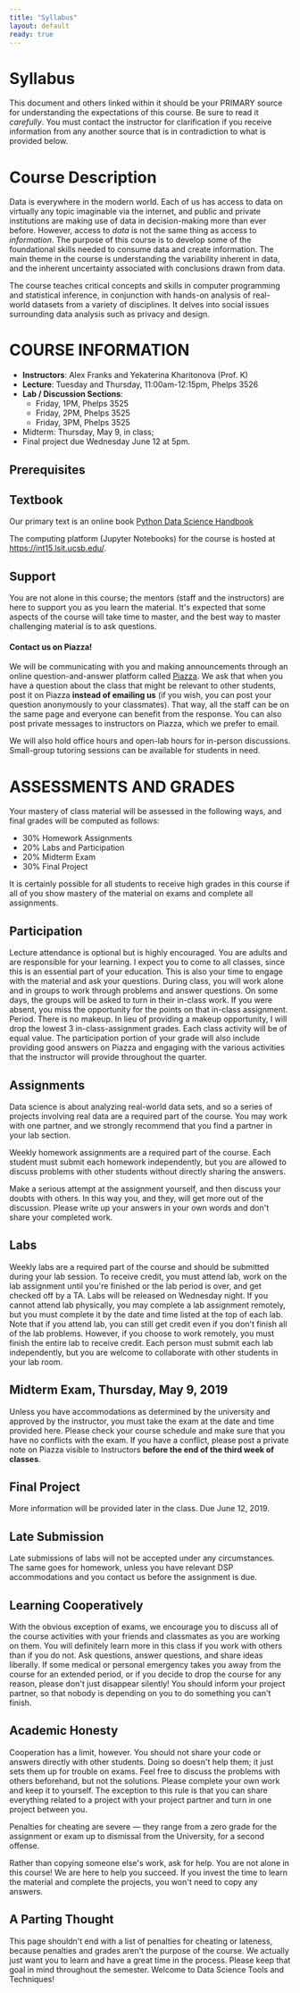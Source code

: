```yaml
---
title: "Syllabus"
layout: default
ready: true
---
```


# Syllabus <a name="top"></a>

This document and others linked within it should be your PRIMARY source for understanding the expectations of this course. Be sure to read it *carefully*.
You must contact the instructor for clarification if you receive information from any another source that is in contradiction to what is provided below.

# Course Description
Data is everywhere in the modern world. Each of us has access to data on virtually any topic imaginable via the internet, and public and private institutions are making use of data in decision-making more than ever before. However, access to *data* is not the same thing as access to *information*. The purpose of this course is to develop some of the foundational skills needed to consume data and create information. The main theme in the course is understanding the variability inherent in data, and the inherent uncertainty associated with conclusions drawn from data.

The course teaches critical concepts and skills in computer programming and statistical inference, in conjunction with hands-on analysis of real-world datasets from a variety of disciplines. It delves into social issues surrounding data analysis such as privacy and design.


# COURSE INFORMATION

* **Instructors**: Alex Franks and Yekaterina Kharitonova (Prof. K)
* **Lecture**: Tuesday and Thursday, 11:00am-12:15pm, Phelps 3526
* **Lab / Discussion Sections**:
  * Friday, 1PM, Phelps 3525
  * Friday, 2PM, Phelps 3525
  * Friday, 3PM, Phelps 3525
* Midterm: Thursday, May 9, in class; 
* Final project due Wednesday June 12 at 5pm.

## Prerequisites

## Textbook
Our primary text is an online book [Python Data Science Handbook](https://jakevdp.github.io/PythonDataScienceHandbook/)

The computing platform (Jupyter Notebooks) for the course is hosted at https://int15.lsit.ucsb.edu/.

## Support
You are not alone in this course; the mentors (staff and the instructors) are here to support you as you learn the material. It's expected that some aspects of the course will take time to master, and the best way to master challenging material is to ask questions. 

#### Contact us on Piazza!
We will be communicating with you and making announcements through an online question-and-answer platform called [Piazza](http://piazza.com). 
We ask that when you have a question about the class that might be relevant to other students, post it on Piazza **instead of emailing us** (if you wish, you can post your question anonymously to your classmates). That way, all the staff can be on the same page and everyone can benefit from the response. You can also post private messages to instructors on Piazza, which we prefer to email.

We will also hold office hours and open-lab hours for in-person discussions. Small-group tutoring sessions can be available for students in need.

# ASSESSMENTS AND GRADES
Your mastery of class material will be assessed in the following ways, and final grades will be computed as follows:

*	30% Homework Assignments
*	20% Labs and Participation
*	20% Midterm Exam
*	30% Final Project

It is certainly possible for all students to receive high grades in this course if all of you show mastery of the material on exams and complete all assignments.

## Participation
Lecture attendance is optional but is highly encouraged. You are adults and are responsible for your learning. I expect you to come to all classes, since this is an essential part of your education. This is also your time to engage with the material and ask your questions.
During class, you will work alone and in groups to work through problems and answer questions. On some days, the groups will be asked to turn in their in-class work. If you were absent, you miss the opportunity for the points on that in-class assignment. Period.
There is no makeup. In lieu of providing a makeup opportunity, I will drop the lowest 3 in-class-assignment grades. Each class activity will be of equal value.
The participation portion of your grade will also include providing good answers on Piazza and engaging with the various activities that the instructor will provide throughout the quarter.

## Assignments
Data science is about analyzing real-world data sets, and so a series of projects involving real data are a required part of the course. You may work with one partner, and we strongly recommend that you find a partner in your lab section.

Weekly homework assignments are a required part of the course. Each student must submit each homework independently, but you are allowed to discuss problems with other students without directly sharing the answers.

Make a serious attempt at the assignment yourself, and then discuss your doubts with others. In this way you, and they, will get more out of the discussion. Please write up your answers in your own words and don't share your completed work.

## Labs
Weekly labs are a required part of the course and should be submitted during your lab session. To receive credit, you must attend lab, work on the lab assignment until you're finished or the lab period is over, and get checked off by a TA. Labs will be released on Wednesday night. If you cannot attend lab physically, you may complete a lab assignment remotely, but you must complete it by the date and time listed at the top of each lab. Note that if you attend lab, you can still get credit even if you don't finish all of the lab problems. However, if you choose to work remotely, you must finish the entire lab to receive credit. Each person must submit each lab independently, but you are welcome to collaborate with other students in your lab room.

## Midterm Exam, **Thursday, May 9, 2019**
Unless you have accommodations as determined by the university and approved by the instructor, you must take the exam at the date and time provided here. Please check your course schedule and make sure that you have no conflicts with the exam. If you have a conflict, please post a private note on Piazza visible to Instructors **before the end of the third week of classes**.

## Final Project

More information will be provided later in the class. Due June 12, 2019.  

## Late Submission
Late submissions of labs will not be accepted under any circumstances. The same goes for homework, unless you have relevant DSP accommodations and you contact us before the assignment is due.


## Learning Cooperatively
With the obvious exception of exams, we encourage you to discuss all of the course activities with your friends and classmates as you are working on them. You will definitely learn more in this class if you work with others than if you do not. Ask questions, answer questions, and share ideas liberally.
If some medical or personal emergency takes you away from the course for an extended period, or if you decide to drop the course for any reason, please don't just disappear silently! You should inform your project partner, so that nobody is depending on you to do something you can't finish.

## Academic Honesty
Cooperation has a limit, however. You should not share your code or answers directly with other students. Doing so doesn't help them; it just sets them up for trouble on exams. Feel free to discuss the problems with others beforehand, but not the solutions. Please complete your own work and keep it to yourself. The exception to this rule is that you can share everything related to a project with your project partner and turn in one project between you.

Penalties for cheating are severe — they range from a zero grade for the assignment or exam up to dismissal from the University, for a second offense.

Rather than copying someone else's work, ask for help. You are not alone in this course! We are here to help you succeed. If you invest the time to learn the material and complete the projects, you won't need to copy any answers.

## A Parting Thought
This page shouldn't end with a list of penalties for cheating or lateness, because penalties and grades aren't the purpose of the course. We actually just want you to learn and have a great time in the process. Please keep that goal in mind throughout the semester. Welcome to Data Science Tools and Techniques!

